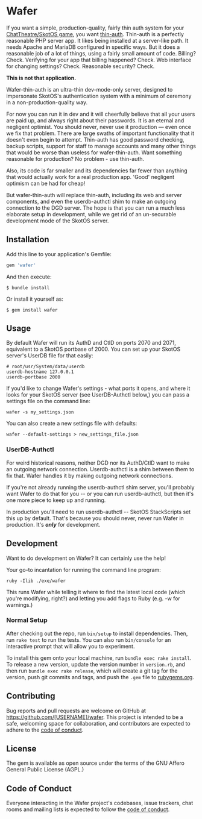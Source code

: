 # Wafer

If you want a simple, production-quality, fairly thin auth system for your [ChatTheatre/SkotOS game](https://github.com/ChatTheatre/SkotOS), you want [thin-auth](https://github.com/ChatTheatre/thin-auth). Thin-auth is a perfectly reasonable PHP server app. It likes being installed at a server-like path. It needs Apache and MariaDB configured in specific ways. But it does a reasonable job of a lot of things, using a fairly small amount of code. Billing? Check. Verifying for your app that billing happened? Check. Web interface for changing settings? Check. Reasonable security? Check.

**This is not that application.**

Wafer-thin-auth is an ultra-thin dev-mode-only server, designed to impersonate SkotOS's authentication system with a minimum of ceremony in a non-production-quality way.

For now you can run it in dev and it will cheerfully believe that all your users are paid up, and always right about their passwords. It is an eternal and negligent optimist. You should never, never use it production &mdash; even once we fix that problem. There are large swaths of important functionality that it doesn't even begin to attempt. Thin-auth has good password checking, backup scripts, support for staff to manage accounts and many other things that would be worse than useless for wafer-thin-auth. Want something reasonable for production? No problem - use thin-auth.

Also, its code is far smaller and its dependencies far fewer than anything that would actually work for a real production app. 'Good' negligent optimism can be had for cheap!

But wafer-thin-auth will replace thin-auth, including its web and server components, and even the userdb-authctl shim to make an outgoing connection to the DGD server. The hope is that you can run a much less elaborate setup in development, while we get rid of an un-securable development mode of the SkotOS server.

## Installation

Add this line to your application's Gemfile:

```ruby
gem 'wafer'
```

And then execute:

    $ bundle install

Or install it yourself as:

    $ gem install wafer

## Usage

By default Wafer will run its AuthD and CtlD on ports 2070 and 2071, equivalent to a SkotOS portbase of 2000. You can set up your SkotOS server's UserDB file for that easily:

~~~
# root/usr/System/data/userdb
userdb-hostname 127.0.0.1
userdb-portbase 2000
~~~

If you'd like to change Wafer's settings - what ports it opens, and where it looks for your SkotOS server (see UserDB-Authctl below,) you can pass a settings file on the command line:

~~~
wafer -s my_settings.json
~~~

You can also create a new settings file with defaults:

~~~
wafer --default-settings > new_settings_file.json
~~~

### UserDB-Authctl

For weird historical reasons, neither DGD nor its AuthD/CtlD want to make an outgoing network connection. Userdb-authctl is a shim between them to fix that. Wafer handles it by making outgoing network connections.

If you're not already running the userdb-authctl shim server, you'll probably want Wafer to do that for you -- or you can run userdb-authctl, but then it's one more piece to keep up and running.

In production you'll need to run userdb-authctl -- SkotOS StackScripts set this up by default. That's because you should never, never run Wafer in production. It's ***only*** for development.

## Development

Want to do development on Wafer? It can certainly use the help!

Your go-to incantation for running the command line program:

~~~
ruby -Ilib ./exe/wafer
~~~

This runs Wafer while telling it where to find the latest local code (which you're modifying, right?) and letting you add flags to Ruby (e.g. -w for warnings.)

### Normal Setup

After checking out the repo, run `bin/setup` to install dependencies. Then, run `rake test` to run the tests. You can also run `bin/console` for an interactive prompt that will allow you to experiment.

To install this gem onto your local machine, run `bundle exec rake install`. To release a new version, update the version number in `version.rb`, and then run `bundle exec rake release`, which will create a git tag for the version, push git commits and tags, and push the `.gem` file to [rubygems.org](https://rubygems.org).

## Contributing

Bug reports and pull requests are welcome on GitHub at https://github.com/[USERNAME]/wafer. This project is intended to be a safe, welcoming space for collaboration, and contributors are expected to adhere to the [code of conduct](https://github.com/[USERNAME]/wafer/blob/master/CODE_OF_CONDUCT.md).


## License

The gem is available as open source under the terms of the GNU Affero General Public License (AGPL.)

## Code of Conduct

Everyone interacting in the Wafer project's codebases, issue trackers, chat rooms and mailing lists is expected to follow the [code of conduct](https://github.com/[USERNAME]/wafer/blob/master/CODE_OF_CONDUCT.md).
